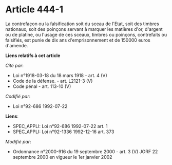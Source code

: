 # Article 444-1

La contrefaçon ou la falsification soit du sceau de l'Etat, soit des timbres nationaux, soit des poinçons servant à marquer
les matières d'or, d'argent ou de platine, ou l'usage de ces sceaux, timbres ou poinçons, contrefaits ou falsifiés, est punie
de dix ans d'emprisonnement et de 150000 euros d'amende.

**Liens relatifs à cet article**

_Cité par_:

  - Loi n°1918-03-18 du 18 mars 1918 - art. 4 (V)
  - Code de la défense. - art. L2121-3 (V)
  - Code pénal - art. 113-10 (V)

_Codifié par_:

  - Loi n°92-686 1992-07-22

**Liens**:

  - SPEC_APPLI: Loi n°92-686 1992-07-22 art. 1
  - SPEC_APPLI: Loi n°92-1336 1992-12-16 art. 373

_Modifié par_:

  - Ordonnance n°2000-916 du 19 septembre 2000 - art. 3 (V) JORF 22 septembre 2000 en vigueur le 1er janvier 2002
